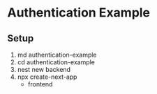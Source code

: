 # Authentication Example
## Setup

1. md authentication-example
2. cd authentication-example
3. nest new backend
4. npx create-next-app
    - frontend

